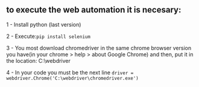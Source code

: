 ## to execute the web automation it is necesary:

1 -  Install python (last version)

2 -  Execute:```pip install selenium ```


3 -  You most download chromedriver in the same chrome browser version you have(in your chrome > help > about Google Chrome) and then, put it in the location: C:\webdriver

4 -  In your code you must be the next line ```driver = webdriver.Chrome('C:\webdriver\chromedriver.exe')```
